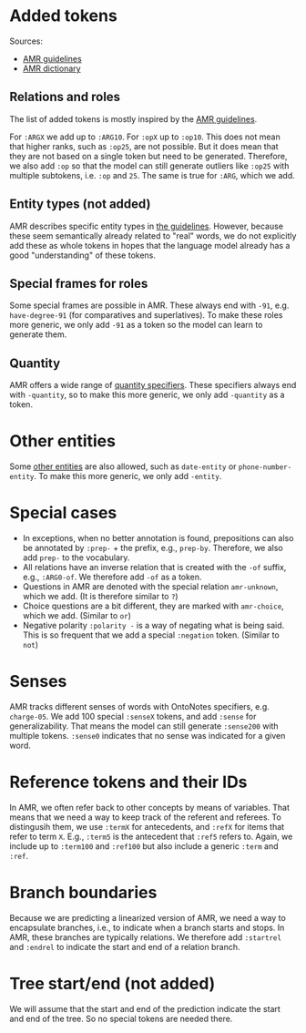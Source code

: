 # Added tokens

Sources:

- [AMR guidelines](https://github.com/amrisi/amr-guidelines/blob/master/amr.md)
- [AMR dictionary](https://amr.isi.edu/doc/amr-dict.html)

## Relations and roles

The list of added tokens is mostly inspired by the [AMR guidelines](https://github.com/amrisi/amr-guidelines/blob/master/amr.md#part-ii--concepts-and-relations).

For `:ARGX` we add up to `:ARG10`. For `:opX` up to `:op10`. This does not mean that higher ranks, such as `:op25`, 
are not possible. But it does mean that they are not based on a single token but need to be generated. Therefore,
we also add `:op` so that the model can still generate outliers like `:op25` with multiple subtokens, i.e. `:op`
and `25`. The same is true for `:ARG`, which we add.

## Entity types (not added)

AMR describes specific entity types in [the guidelines](https://github.com/amrisi/amr-guidelines/blob/master/amr.md#named-entities).
However, because these seem semantically already related to "real" words, we do not explicitly add these as whole
tokens in hopes that the language model already has a good "understanding" of these tokens.

## Special frames for roles

Some special frames are possible in AMR. These always end with `-91`, e.g. `have-degree-91` (for comparatives and
superlatives). To make these roles more generic, we only add `-91` as a token so the model can learn to generate them.

## Quantity

AMR offers a wide range of [quantity specifiers](https://github.com/amrisi/amr-guidelines/blob/master/amr.md#quantities).
These specifiers always end with `-quantity`, so to make this more generic, we only add `-quantity` as a token.

# Other entities

Some [other entities](https://github.com/amrisi/amr-guidelines/blob/master/amr.md#other-entities-dates-times-percentages-phone-email-urls)
are also allowed, such as `date-entity` or `phone-number-entity`. To make this more generic, we only add `-entity`.

# Special cases

- In exceptions, when no better annotation is found, prepositions can also be annotated by `:prep-` + the prefix, e.g.,
`prep-by`. Therefore, we also add `prep-` to the vocabulary.
- All relations have an inverse relation that is created with the `-of` suffix, e.g., `:ARG0-of`. We therefore add `-of` as a token.
- Questions in AMR are denoted with the special relation `amr-unknown`, which we add. (It is therefore similar to `?`)
- Choice questions are a bit different, they are marked with `amr-choice`, which we add. (Similar to `or`)
- Negative polarity `:polarity -` is a way of negating what is being said. This is so frequent that we add a special
`:negation` token. (Similar to `not`)

# Senses

AMR tracks different senses of words with OntoNotes specifiers, e.g. `charge-05`. We add 100 special `:senseX` tokens,
and add `:sense` for generalizability. That means the model can still generate `:sense200` with multiple tokens.
`:sense0` indicates that no sense was indicated for a given word.

# Reference tokens and their IDs

In AMR, we often refer back to other concepts by means of variables. That means that we need a way to keep track of
the referent and referees. To distingusih them, we use `:termX` for antecedents, and `:refX` for items that refer to 
term `X`. E.g., `:term5` is the antecedent that `:ref5` refers to. Again, we include up to `:term100` and `:ref100`
but also include a generic `:term` and `:ref`.

# Branch boundaries

Because we are predicting a linearized version of AMR, we need a way to encapsulate branches, i.e., to indicate when
a branch starts and stops. In AMR, these branches are typically relations. We therefore add `:startrel` and `:endrel`
to indicate the start and end of a relation branch.

# Tree start/end (not added)

We will assume that the start and end of the prediction indicate the start and end of the tree. So no special tokens
are needed there.